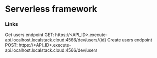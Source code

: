# Serverless framework
### Links
Get users endpoint GET: https://<API_ID>.execute-api.localhost.localstack.cloud:4566/dev/users/{id}
Create users endpoint POST: https://<API_ID>.execute-api.localhost.localstack.cloud:4566/dev/users